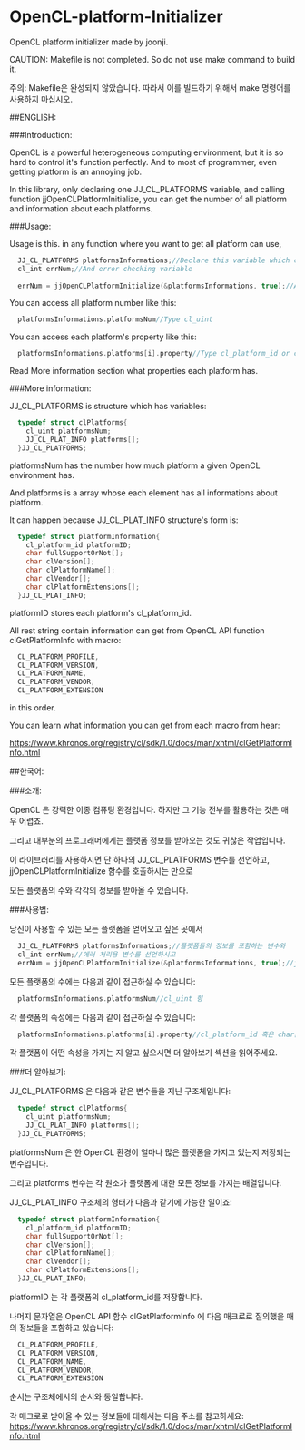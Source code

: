 # OpenCL-platform-Initializer
OpenCL platform initializer made by joonji.

CAUTION: Makefile is not completed. So do not use make command to build it.

주의: Makefile은 완성되지 않았습니다. 따라서 이를 빌드하기 위해서 make 명령어를 사용하지 마십시오.

##ENGLISH:


###Introduction:
  
  OpenCL is a powerful heterogeneous computing environment, but it is so hard to control it's function perfectly.
  And to most of programmer, even getting platform is an annoying job.
  
  In this library, only declaring one JJ_CL_PLATFORMS variable, and calling function jjOpenCLPlatformInitialize,
  you can get the number of all platform and information about each platforms.
  
  
  
  
  
###Usage:
  
  Usage is this. in any function where you want to get all platform can use,
  
```c
  JJ_CL_PLATFORMS platformsInformations;//Declare this variable which contains platforms' information
  cl_int errNum;//And error checking variable
  
  errNum = jjOpenCLPlatformInitialize(&platformsInformations, true);//And call jjOpenCLPlatformInitialize to get all platforms. Second boolean argument will set weather or not to display information about all platforms at terminal(or console).
```
  
  You can access all platform number like this:
```c
  platformsInformations.platformsNum//Type cl_uint
```
  You can access each platform's property like this:
```c
  platformsInformations.platforms[i].property//Type cl_platform_id or char[]
```  
  Read More information section what properties each platform has.
  
  
  
  
  
###More information:
  
  JJ_CL_PLATFORMS is structure which has variables:
```c
  typedef struct clPlatforms{
  	cl_uint platformsNum;
  	JJ_CL_PLAT_INFO platforms[];
  }JJ_CL_PLATFORMS;
```
  platformsNum has the number how much platform a given OpenCL environment has.
  
  And platforms is a array whose each element has all informations about platform.
  
  
  It can happen because JJ_CL_PLAT_INFO structure's form is:
```c
  typedef struct platformInformation{
  	cl_platform_id platformID;
  	char fullSupportOrNot[];
  	char clVersion[];
  	char clPlatformName[];
  	char clVendor[];
  	char clPlatformExtensions[];
  }JJ_CL_PLAT_INFO;
```
  platformID stores each platform's cl_platform_id.
  
  All rest string contain information can get from OpenCL API function clGetPlatformInfo with macro:
```c
  CL_PLATFORM_PROFILE,
  CL_PLATFORM_VERSION,
  CL_PLATFORM_NAME,
  CL_PLATFORM_VENDOR,
  CL_PLATFORM_EXTENSION
```
  in this order.
  
  You can learn what information you can get from each macro from hear:

https://www.khronos.org/registry/cl/sdk/1.0/docs/man/xhtml/clGetPlatformInfo.html
  


##한국어:




###소개:
  
  OpenCL 은 강력한 이종 컴퓨팅 환경입니다. 하지만 그 기능 전부를 활용하는 것은 매우 어렵죠.
  
  그리고 대부분의 프로그래머에게는 플랫폼 정보를 받아오는 것도 귀찮은 작업입니다.
  
  이 라이브러리를 사용하시면 단 하나의 JJ_CL_PLATFORMS 변수를 선언하고, jjOpenCLPlatformInitialize 함수를 호출하시는 만으로
  
  모든 플랫폼의 수와 각각의 정보를 받아올 수 있습니다.
  
  
  
  
  
###사용법:
  
  당신이 사용할 수 있는 모든 플랫폼을 얻어오고 싶은 곳에서
  
```c
  JJ_CL_PLATFORMS platformsInformations;//플랫폼들의 정보를 포함하는 변수와
  cl_int errNum;//에러 처리용 변수를 선언하시고
  errNum = jjOpenCLPlatformInitialize(&platformsInformations, true);//jjOpenCLPlatformInitialize를 호출하세요. 두번째 boolean 형 인자는 함수호출시 모든 플랫폼에 대한 정보들을 터미널(혹은 콘솔)에 표시할 지 결정합니다.
```
  
  모든 플랫폼의 수에는 다음과 같이 접근하실 수 있습니다:
```c
  platformsInformations.platformsNum//cl_uint 형
```
  각 플랫폼의 속성에는 다음과 같이 접근하실 수 있습니다:
```c
  platformsInformations.platforms[i].property//cl_platform_id 혹은 char[] 형
```
  
  각 플랫폼이 어떤 속성을 가지는 지 알고 싶으시면 더 알아보기 섹션을 읽어주세요.
  
  
  
  
  
###더 알아보기:

  JJ_CL_PLATFORMS 은 다음과 같은 변수들을 지닌 구조체입니다:
```c  
  typedef struct clPlatforms{
  	cl_uint platformsNum;
  	JJ_CL_PLAT_INFO platforms[];
  }JJ_CL_PLATFORMS;
```
  platformsNum 은 한 OpenCL 환경이 얼마나 많은 플랫폼을 가지고 있는지 저장되는 변수입니다.
  
  그리고 platforms 변수는 각 원소가 플랫폼에 대한 모든 정보를 가지는 배열입니다.
  
  JJ_CL_PLAT_INFO 구조체의 형태가 다음과 같기에 가능한 일이죠:
```c
  typedef struct platformInformation{
  	cl_platform_id platformID;
  	char fullSupportOrNot[];
  	char clVersion[];
  	char clPlatformName[];
  	char clVendor[];
  	char clPlatformExtensions[];
  }JJ_CL_PLAT_INFO;
```
  platformID 는 각 플랫폼의 cl_platform_id를 저장합니다.
  
  나머지 문자열은 OpenCL API 함수 clGetPlatformInfo 에 다음 매크로로 질의했을 때의 정보들을 포함하고 있습니다:
```c
  CL_PLATFORM_PROFILE,
  CL_PLATFORM_VERSION,
  CL_PLATFORM_NAME,
  CL_PLATFORM_VENDOR,
  CL_PLATFORM_EXTENSION
```
  순서는 구조체에서의 순서와 동일합니다.
  
  각 매크로로 받아올 수 있는 정보들에 대해서는 다음 주소를 참고하세요: https://www.khronos.org/registry/cl/sdk/1.0/docs/man/xhtml/clGetPlatformInfo.html
  
